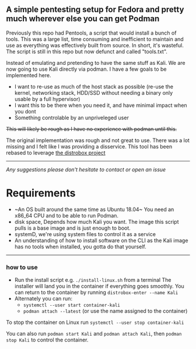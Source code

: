 ## A simple pentesting setup for Fedora and pretty much wherever else you can get Podman

Previously this repo had Pentools, a script that would install a bunch of tools. This was a large list, time consuming and inefficient to maintain and use as everything was effectively built from source. In short, it's wasteful.
The script is still in this repo but now defunct and called "tools.txt".

Instead of emulating and pretending to have the same stuff as Kali. We are now going to use Kali directly via podman.
I have a few goals to be implemented here.

-   I want to re-use as much of the host stack as possible (re-use the kernel, networking stack, HDD/SSD without needing a binary only usable by a full hypervisor)
-   I want this to be there when you need it, and have minimal impact when you dont
-   Something controlable by an unpriveleged user

~~This will likely be rough as I have no experience with podman until this.~~


The original implementation was rough and not great to use. There was a lot missing and I felt like I was providing a disservice. This tool has been rebased to leverage [the distrobox project](https://github.com/89luca89/distrobox)


---

*Any suggestions please don't hesitate to contact or open an issue*

Requirements
====================
- ~An OS built around the same time as Ubuntu 18.04~ You need an x86_64 CPU and to be able to run Podman.
- disk space, Depends how much Kali you want. The image this script pulls is a base image and is just enough to boot.
- systemD, we're using system files to control it as a service
- An understanding of how to install software on the CLI as the Kali image has no tools when installed, you gotta do that yourself.

---

### how to use

- Run the install script e.g. `./install-linux.sh` from a terminal
The installer will land you in the container if everything goes smoothly.
You can return to the container by running `distrobox-enter --name Kali`
- Alternately you can run:
    - `systemctl --user start container-kali`
    - `podman attach --latest` (or use the name assigned to the container)

To stop the container on Linux run `systemctl --user stop container-kali`

You can also run `podman start Kali` and `podman attach Kali`, then `podman stop Kali` to control the container.